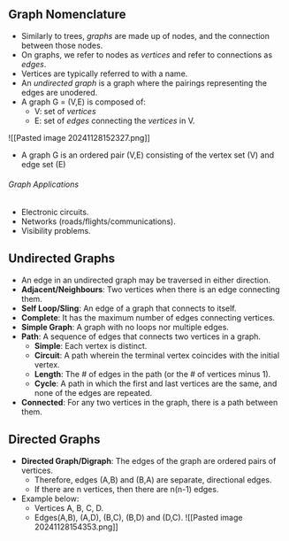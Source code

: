 ## Graph Nomenclature
- Similarly to trees, *graphs* are made up of nodes, and the connection between those nodes.
- On graphs, we refer to nodes as *vertices* and refer to connections as *edges*.
- Vertices are typically referred to with a name.
- An *undirected graph* is a graph where the pairings representing the edges are unodered.
- A graph G = (V,E) is composed of:
	- V: set of *vertices*
	- E: set of *edges* connecting the *vertices* in V.

![[Pasted image 20241128152327.png]]

- A graph G is an ordered pair (V,E) consisting of the vertex set (V) and edge set (E)

###### Graph Applications
- Electronic circuits.
- Networks (roads/flights/communications).
- Visibility problems.
## Undirected Graphs
- An edge in an undirected graph may be traversed in either direction.
- **Adjacent/Neighbours**: Two vertices when there is an edge connecting them.
- **Self Loop/Sling**: An edge of a graph that connects to itself.
- **Complete**: It has the maximum number of edges connecting vertices.
- **Simple Graph**: A graph with no loops nor multiple edges.
- **Path**: A sequence of edges that connects two vertices in a graph.
	- **Simple**: Each vertex is distinct.
	- **Circuit**: A path wherein the terminal vertex coincides with the initial vertex.
	- **Length**: The # of edges in the path (or the # of vertices minus 1).
	- **Cycle**: A path in which the first and last vertices are the same, and none of the edges are repeated.
- **Connected**:  For any two vertices in the graph, there is a path between them.
## Directed Graphs
- **Directed Graph/Digraph**: The edges of the graph are ordered pairs of vertices.
	- Therefore, edges (A,B) and (B,A) are separate, directional edges.
	- If there are n vertices, then there are n(n-1) edges.
- Example below:
	- Vertices A, B, C, D.
	- Edges(A,B), (A,D), (B,C), (B,D) and (D,C).
![[Pasted image 20241128154353.png]]



